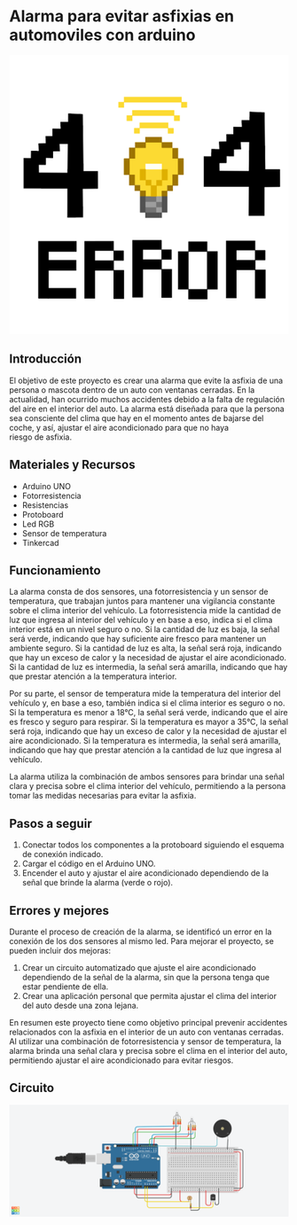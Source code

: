 # Alarma para evitar asfixias en automoviles con arduino
![Image text](https://github.com/PhycomEspol/4._Sensor-de-Luz/blob/main/error404.png)
## Introducción
El objetivo de este proyecto es crear una alarma que evite la asfixia de una persona o mascota dentro de un auto con ventanas cerradas. En la actualidad, han ocurrido muchos accidentes debido a la falta de regulación del aire en el interior del auto. La alarma está diseñada para que la persona sea consciente del clima que hay en el momento antes de bajarse del coche, y así, ajustar el aire acondicionado para que no haya riesgo de asfixia.
## Materiales y Recursos
+ Arduino UNO
+ Fotorresistencia
+ Resistencias
+ Protoboard
+ Led RGB
+ Sensor de temperatura
+ Tinkercad
## Funcionamiento
La alarma consta de dos sensores, una fotorresistencia y un sensor de temperatura, que trabajan juntos para mantener una vigilancia constante sobre el clima interior del vehículo. La fotorresistencia mide la cantidad de luz que ingresa al interior del vehículo y en base a eso, indica si el clima interior está en un nivel seguro o no. Si la cantidad de luz es baja, la señal será verde, indicando que hay suficiente aire fresco para mantener un ambiente seguro. Si la cantidad de luz es alta, la señal será roja, indicando que hay un exceso de calor y la necesidad de ajustar el aire acondicionado. Si la cantidad de luz es intermedia, la señal será amarilla, indicando que hay que prestar atención a la temperatura interior.

Por su parte, el sensor de temperatura mide la temperatura del interior del vehículo y, en base a eso, también indica si el clima interior es seguro o no. Si la temperatura es menor a 18°C, la señal será verde, indicando que el aire es fresco y seguro para respirar. Si la temperatura es mayor a 35°C, la señal será roja, indicando que hay un exceso de calor y la necesidad de ajustar el aire acondicionado. Si la temperatura es intermedia, la señal será amarilla, indicando que hay que prestar atención a la cantidad de luz que ingresa al vehículo.

La alarma utiliza la combinación de ambos sensores para brindar una señal clara y precisa sobre el clima interior del vehículo, permitiendo a la persona tomar las medidas necesarias para evitar la asfixia.
## Pasos a seguir
1.	Conectar todos los componentes a la protoboard siguiendo el esquema de conexión indicado.
2.	Cargar el código en el Arduino UNO.
3.	Encender el auto y ajustar el aire acondicionado dependiendo de la señal que brinde la alarma (verde o rojo).
## Errores y mejores
Durante el proceso de creación de la alarma, se identificó un error en la conexión de los dos sensores al mismo led. Para mejorar el proyecto, se pueden incluir dos mejoras:
1.	Crear un circuito automatizado que ajuste el aire acondicionado dependiendo de la señal de la alarma, sin que la persona tenga que estar pendiente de ella.
2.	Crear una aplicación personal que permita ajustar el clima del interior del auto desde una zona lejana.



En resumen este proyecto tiene como objetivo principal prevenir accidentes relacionados con la asfixia en el interior de un auto con ventanas cerradas. Al utilizar una combinación de fotorresistencia y sensor de temperatura, la alarma brinda una señal clara y precisa sobre el clima en el interior del auto, permitiendo ajustar el aire acondicionado para evitar riesgos.

## Circuito
![Image text](https://github.com/PhycomEspol/4._Sensor-de-Luz/blob/main/Fantabulous%20Snicket%20(1).png)

